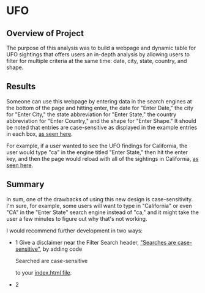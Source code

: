 # UFO

## Overview of Project

The purpose of this analysis was to build a webpage and dynamic table for UFO sightings that offers users an in-depth analysis by allowing users to filter for multiple criteria at the same time: date, city, state, country, and shape.

## Results

Someone can use this webpage by entering data in the search engines at the bottom of the page and hitting enter, the date for "Enter Date," the city for "Enter City," the state abbreviation for "Enter State," the country abbreviation for "Enter Country," and the shape for "Enter Shape." It should be noted that entries are case-sensitive as displayed in the example entries in each box, [as seen here](https://github.com/LaurenSonis/UFO/blob/main/2021-02-21%20(1)_LI.jpg).

For example, if a user wanted to see the UFO findings for California, the user would type "ca" in the engine titled "Enter State," then hit the enter key, and then the page would reload with all of the sightings in California, [as seen here](https://github.com/LaurenSonis/UFO/blob/main/2021-02-21%20(2).png).

## Summary 

In sum, one of the drawbacks of using this new design is case-sensitivity. I'm sure, for example, some users will want to type in "California" or even "CA" in the "Enter State" search engine instead of "ca," and it might take the user a few minutes to figure out why that's not working. 

I would recommend further development in two ways:

* 1 Give a disclaimer near the Filter Search header, ["Searches are case-sensitive"](https://github.com/LaurenSonis/UFO/blob/main/2021-02-21%20(3)_LI.jpg), by adding code <p>Searched are case-sensitive</p> to your [index.html file](). 

* 2 
